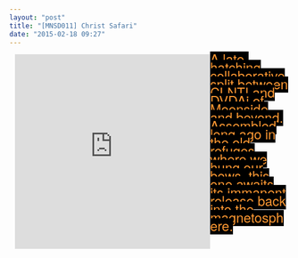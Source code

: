 ```yaml
---
layout: "post"
title: "[MNSD011] Christ Safari"
date: "2015-02-18 09:27"
---
```


<div style="float:left;margin-left:10px">
<iframe style="border: 0; width: 350px; height: 350px;" src="http://bandcamp.com/EmbeddedPlayer/album=862102557/size=large/bgcol=ffffff/linkcol=0687f5/minimal=true/transparent=true/" seamless><a href="http://releases.mooonside.com/album/christ-safari">Christ Safari by DVDAi┴N˥Ɔ</a></iframe>
</div><span style="background-color: #000000; color: #FF9933; font-size: x-large;"><span style="font-family: &quot;helvetica neue&quot; , &quot;helvetica&quot; , &quot;arial&quot; , sans-serif; line-height: 15px;">
A late-hatching collaborative split between CLNT! and DVDAi of Moonside and beyond. Assembled long ago in the old refuges where we hung our bows, this one awaits its immanent release back into the magnetosphere.
</span></span>
